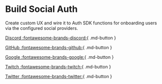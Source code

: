# Build Social Auth

Create custom UX and wire it to Auth SDK functions for onboarding users via the configured social providers.

[Discord :fontawesome-brands-discord:](./wallet_discord_oauth.md){ .md-button }

[GitHub :fontawesome-brands-github:](./wallet_github_oauth.md){ .md-button }

[Google :fontawesome-brands-google:](./wallet_google_oauth.md){ .md-button }

[Twitch :fontawesome-brands-twitch:](./wallet_twitch_oauth.md){ .md-button }

[Twitter :fontawesome-brands-twitter:](./wallet_twitter_oauth.md){ .md-button }